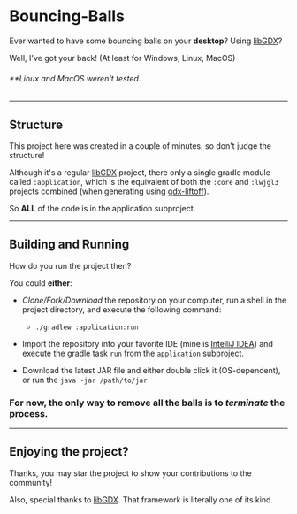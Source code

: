 # Bouncing-Balls

Ever wanted to have some bouncing balls on your **desktop**? Using [libGDX](https://libgdx.com/)?

Well, I've got your back! (At least for Windows, Linux, MacOS)

###### **Linux and MacOS weren't tested.

---

## Structure

This project here was created in a couple of minutes, so don't judge the structure!

Although it's a regular [libGDX](https://libgdx.com/) project, there only a single gradle module called `:application`, 
which is the equivalent of both the `:core` and `:lwjgl3` projects combined 
(when generating using [gdx-liftoff](https://github.com/libgdx/gdx-liftoff)).

So **ALL** of the code is in the application subproject.

---

## Building and Running

How do you run the project then?

You could **either**:

* *Clone/Fork/Download* the repository on your computer, run a shell 
in the project directory, and execute the following command: 

  * `./gradlew :application:run`

* Import the repository into your favorite IDE 
(mine is [IntelliJ IDEA](https://www.jetbrains.com/idea/)) 
and execute the gradle task `run` from the `application` subproject.

* Download the latest JAR file and either double click it (OS-dependent), or run 
the `java -jar /path/to/jar` 


### For now, the only way to remove all the balls is to *terminate* the process. 

---

## Enjoying the project?

Thanks, you may star the project to show your contributions to the community!

Also, special thanks to [libGDX](https://libgdx.com/). That framework is literally one of its kind.
